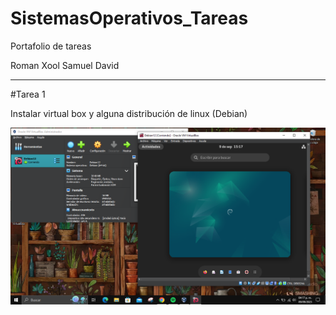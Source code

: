 # SistemasOperativos_Tareas
Portafolio de tareas

Roman Xool Samuel David
___________________________

#Tarea 1

Instalar virtual box y alguna distribución de linux (Debian)

<a href="https://github.com/samuelroman1/SistemasOperativos_Tareas/blob/main/Debian12.PNG" target="_blank"> <img src="/Debian12.PNG"/></a>
